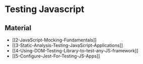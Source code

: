 # Testing Javascript

## Material

- [[2-JavaScript-Mocking-Fundamentals]]
- [[3-Static-Analysis-Testing-JavaScript-Applications]]
- [[4-Using-DOM-Testing-Library-to-test-any-JS-framework]]
- [[5-Configure-Jest-For-Testing-JS-Apps]]
